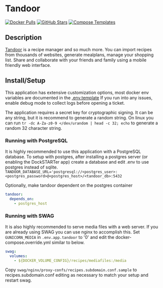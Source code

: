 # Tandoor

[![Docker Pulls](https://img.shields.io/docker/pulls/vabene1111/recipes?style=flat-square&color=607D8B&label=docker%20pulls&logo=docker)](https://hub.docker.com/r/vabene1111/recipes)
[![GitHub Stars](https://img.shields.io/github/stars/vabene1111/recipes?style=flat-square&color=607D8B&label=github%20stars&logo=github)](https://github.com//vabene1111/recipes)
[![Compose Templates](https://img.shields.io/static/v1?style=flat-square&color=607D8B&label=compose&message=templates)](https://github.com/GhostWriters/DockSTARTer/tree/main/compose/.apps/tandoor)

## Description

[Tandoor](https://docs.tandoor.dev/) is a recipe manager and so much more.
You can import recipes from thousands of websites, generate mealplans, manage your shopping list.
Share and collaborate with your friends and family using a mobile friendly web interface.

## Install/Setup

This application has extensive customization options, most docker env variables are documented in the [.env.template](https://raw.githubusercontent.com/vabene1111/recipes/master/.env.template)
If you run into any issues, enable debug mode to collect logs before opening a ticket.

The application requires a secret key for cryptographic signing. It can be any string, but it is recommend to generate a random string.
On linux you can run `tr -dc A-Za-z0-9 </dev/urandom | head -c 32; echo` to generate a random 32 character string.

### Running with PostgreSQL

It is highly recommended to use this application with a PostgreSQL database.
To setup with postgres, after installing a postgres server (or enabling the DockSTARTer app) create a database and edit .env to use postgres instead of sqlite.
`TANDOOR_DATABASE_URL='postgresql://<postgres_user>:<postgres_password>@<postgres_host>/<tandoor_db>:5432`

Optionally, make tandoor dependent on the postgres container

```yaml
tandoor:
  depends_on:
    - postgres_host
```

### Running with SWAG

It is also highly recommended to serve media files with a web server. If you are already using SWAG you can use nginx to accomplish this.
Set `GUNICORN_MEDIA` in `.env.app.tandoor` to '0' and edit the docker-compose.override.yml similar to below.

```yaml
swag:
  volumes:
    - ${DOCKER_VOLUME_CONFIG}/recipes/mediafiles:/media
```

Copy `swag/nginx/proxy-confs/recipes.subdomain.conf.sample` to recipes.subdomain.conf editing as necessary to match your setup and restart swag.
